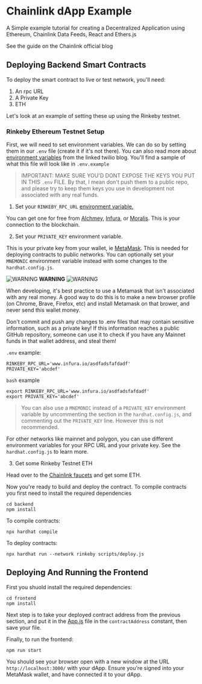 #  Chainlink dApp Example
 A Simple example tutorial for creating a Decentralized Application using Ethereum, Chainlink Data Feeds, React and Ethers.js

 See the guide on the Chainlink official blog


## Deploying Backend Smart Contracts
To deploy the smart contract to live or test network, you'll need:

1. An rpc URL 
2. A Private Key
3. ETH 

Let's look at an example of setting these up using the Rinkeby testnet. 

### Rinkeby Ethereum Testnet Setup

First, we will need to set environment variables. We can do so by setting them in our `.env` file (create it if it's not there). You can also read more about [environment variables](https://www.twilio.com/blog/2017/01/how-to-set-environment-variables.html) from the linked twilio blog. You'll find a sample of what this file will look like in `.env.example`

> IMPORTANT: MAKE SURE YOU'D DONT EXPOSE THE KEYS YOU PUT IN THIS `.env` FILE. By that, I mean don't push them to a public repo, and please try to keep them keys you use in development not associated with any real funds. 

1. Set your `RINKEBY_RPC_URL` [environment variable.](https://www.twilio.com/blog/2017/01/how-to-set-environment-variables.html)

You can get one for free from [Alchmey](https://www.alchemy.com/), [Infura](https://infura.io/), or [Moralis](https://moralis.io/speedy-nodes/). This is your connection to the blockchain. 

2. Set your `PRIVATE_KEY` environment variable. 

This is your private key from your wallet, ie [MetaMask](https://metamask.io/). This is needed for deploying contracts to public networks. You can optionally set your `MNEMONIC` environment variable instead with some changes to the `hardhat.config.js`.

![WARNING](https://via.placeholder.com/15/f03c15/000000?text=+) **WARNING** ![WARNING](https://via.placeholder.com/15/f03c15/000000?text=+)

When developing, it's best practice to use a Metamask that isn't associated with any real money. A good way to do this is to make a new browser profile (on Chrome, Brave, Firefox, etc) and install Metamask on that brower, and never send this wallet money.  

Don't commit and push any changes to .env files that may contain sensitive information, such as a private key! If this information reaches a public GitHub repository, someone can use it to check if you have any Mainnet funds in that wallet address, and steal them!

`.env` example:
```
RINKEBY_RPC_URL='www.infura.io/asdfadsfafdadf'
PRIVATE_KEY='abcdef'
```
`bash` example
```
export RINKEBY_RPC_URL='www.infura.io/asdfadsfafdadf'
export PRIVATE_KEY='abcdef'
```

> You can also use a `MNEMONIC` instead of a `PRIVATE_KEY` environment variable by uncommenting the section in the `hardhat.config.js`, and commenting out the `PRIVATE_KEY` line. However this is not recommended. 

For other networks like mainnet and polygon, you can use different environment variables for your RPC URL and your private key. See the `hardhat.config.js` to learn more. 

3. Get some Rinkeby Testnet ETH 

Head over to the [Chainlink faucets](https://faucets.chain.link/) and get some ETH. 

Now you're ready to build and deploy the contract. To compile contracts you first need to install the required dependencies

```
cd backend
npm install
```

To compile contracts:

```
npx hardhat compile
```

To deploy contracts:

```
npx hardhat run --network rinkeby scripts/deploy.js
```


## Deploying And Running the Frontend

First you shuold install the required dependencies:

```
cd frontend
npm install
```

Next step is to take your deployed contract address from the previous section, and put it in the [App.js](./src/App.js) file in the `contractAddress` constant, then save your file.

Finally, to run the frontend:
```
npm run start
```

You should see your browser open with a new window at the URL `http://localhost:3000/` with your dApp. Ensure you're signed into your MetaMask wallet, and have connected it to your dApp.
